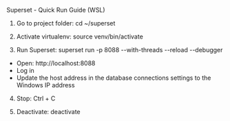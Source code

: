 Superset - Quick Run Guide (WSL)

1. Go to project folder:
cd ~/superset

2. Activate virtualenv:
source venv/bin/activate

3. Run Superset:
superset run -p 8088 --with-threads --reload --debugger

* Open: http://localhost:8088
* Log in
* Update the host address in the database connections settings to the Windows IP address

4. Stop:
Ctrl + C

5. Deactivate:
deactivate